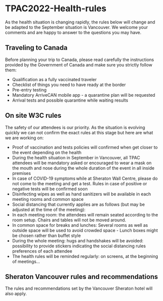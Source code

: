 # TPAC2022-Health-rules
As the health situation is changing rapidly, the rules below will change and be adapted to the September situation is Vancouver.
We welcome your comments and are happy to answer to the questions you may have.

## Traveling to Canada
Before planning your trip to Canada, please read carefully the instructions provided by the Government of Canada and make sure you strictly follow them:<br/>
- Qualification as a fully vaccinated traveler
- Checklist of things you need to have ready at the border
- Pre-entry testing
- Mandatory ArriveCAN mobile app - a quarantine plan will be requested
- Arrival tests and possible quarantine while waiting results

## On site W3C rules<br/>
The safety of our attendees is our priority. As the situation is evolving quickly we can not confirm the exact rules at this stage but here are what we are working on:
- Proof of vaccination and tests policies will confirmed when get closer to the event depending  on the health 
- During the health situation in September in Vancouver, all TPAC attendees will be mandatory asked or encouraged to wear a mask on the mouth and nose during the whole duration of the event in all inside premises
- In case of COVID-19 symptoms while at Sheraton Wall Centre, please do not come to the meeting and get a test. Rules in case of positive or negative tests will be confirmed soon
- Disinfecting wipes as well as hand sanitizers will be available in each meeting rooms and common space
- Social distancing that currently applies are as follows (but may be adjusted at the time of the meeting):
- In each meeting room: the attendees will remain seated according to the room setup. Chairs and tables will not be moved around. 
- In common space for breaks and lunches: Several rooms as well as outside space will be used to avoid crowded space - Lunch boxes might be chosen rather than buffet style
- During the whole meeting: hugs and handshakes will be avoided: possibility to provide stickers indicating the social distancing rules preferences of each attendee
- The health rules will be reminded regularly: on screens, at the beginning of meetings…

## Sheraton Vancouver rules and recommendations<br/>
The rules and recommendations set by the Vancouver Sheraton hotel will also apply. 

